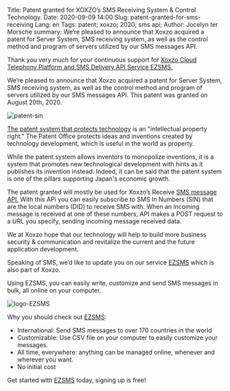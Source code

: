 Title: Patent granted for XOXZO’s SMS Receiving System & Control Technology.
Date: 2020-09-09 14:00
Slug: patent-granted-for-sms-receiving
Lang: en
Tags: patent; xoxzo; 2020; sms api;
Author: Jocelyn ter Morsche
summary: We’re pleased to announce that Xoxzo acquired a patent for Server System, SMS receiving system, as well as the control method and program of servers utilized by our SMS messages API.


Thank you very much for your continuous support for [Xoxzo Cloud Telephony Platform and SMS Delivery API Service EZSMS.](https://www.xoxzo.com/en/)

We’re pleased to announce that Xoxzo acquired a patent for Server System, SMS receiving system, as well as the control method and program of servers utilized by our SMS messages API. This patent was granted on August 20th, 2020.
 
![patent-sin](/images/patent_sin.png)

 [The patent system that protects technology](https://www.jpo.go.jp/system/patent/gaiyo/seidogaiyo/chizai04.html) is an "intellectual property right." The Patent Office protects ideas and inventions created by technology development, which is useful in the world as property.

While the patent system allows inventors to monopolize inventions, it is a system that promotes new technological development with hints as it publishes its invention instead. Indeed, it can be said that the patent system is one of the pillars supporting Japan's economic growth.

The patent granted will mostly be used for Xoxzo’s  Receive [SMS message API.](https://www.xoxzo.com/en/about/sms-api/#sin) With this APi you can easily subscribe to SMS In Numbers (SIN) that are the local numbers (DID) to receive SMS with. When an incoming message is received at one of these numbers, API makes a POST request to a URL you specify, sending incoming message received data.

We at Xoxzo hope that our technology will help to build more business security & communication and revitalize the current and the future application development.

Speaking of SMS, we’d like to update you on our service [EZSMS](https://www.ezsms.biz/) which is also part of Xoxzo.

Using EZSMS, you can easily write, customize and send SMS messages in bulk, all online on your computer.

![logo-EZSMS](/images/logo_EZSMS(1).png)

Why you should check out [EZSMS](https://www.ezsms.biz/):

- International: Send SMS messages to over 170 countries in the world
- Customizable: Use CSV file on your computer to easily customize your messages.
- All time, everywhere: anything can be managed online, whenever and wherever you want.
- No initial cost 

Get started with [EZSMS](https://www.ezsms.biz/) today, signing up is free! 








